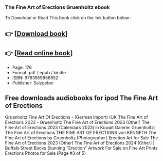 ### The Fine Art of Erections Gruenholtz ebook

To Download or Read This book click on the link button below :

## 👉  [**[Download book](http://ebooksharez.info/download.php?group=book&from=github.com&id=677724&lnk=1066 "Download book")**]

## 👉  [**[Read online book](http://ebooksharez.info/download.php?group=book&from=github.com&id=677724&lnk=1066 "Read online book")**]


* Page: 176
* Format: pdf / epub / kindle
* ISBN: 9783959856652
* Publisher: Salzgeber



## Free downloads audiobooks for ipod The Fine Art of Erections 



 Gruenholtz Fine Art Of Erections - (German Import) (UK 
 The Fine Art of Erections 2023 - Gruenholtz 
 The Fine Art of Erections 2023 (Other) 
 The Fine Art of Erections 2023 (Calendars 2023) in Kuwait 
 Galerie: Gruenholtz: The Fine Art of Erections 
 THE FINE ART OF ERECTIONS von KENNETH 
 The Fine Art of Erections by Gruenholtz (Photographer) 
 Erection Art for Sale 
 The Fine Art of Erections 2023 (Other) 
 The Fine Art of Erections 2024 (Other) | Buffalo Street Books 
 Stunning &quot;Erection&quot; Artwork For Sale on Fine Art Prints 
 Erections Photos for Sale (Page #3 of 5) 





